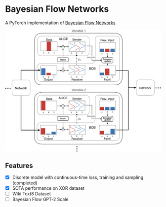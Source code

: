 # Bayesian Flow Networks

A PyTorch implementation of [Bayesian Flow Networks](https://arxiv.org/abs/2308.07037)

![Paper Figure - BFN](https://github.com/Algomancer/Bayesian-Flow-Networks/blob/main/bfn.jpeg)

## Features

- [x] Discrete model with continuous-time loss, training and sampling (completed)
- [x] SOTA performance on XOR dataset
- [ ] Wiki Text8 Dataset
- [ ] Bayesian Flow GPT-2 Scale

